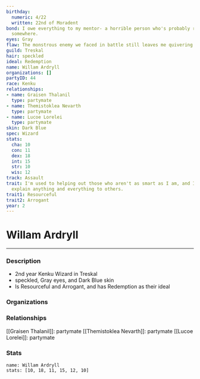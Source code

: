 ```yaml
---
birthday:
  numeric: 4/22
  written: 22nd of Moradent
bond: I owe everything to my mentor- a horrible person who's probably rotting in jail
  somewhere.
eyes: Gray
flaw: The monstrous enemy we faced in battle still leaves me quivering with fear.
guild: Treskal
hair: speckled
ideal: Redemption
name: Willam Ardryll
organizations: []
partyID: 44
race: Kenku
relationships:
- name: Graisen Thalanil
  type: partymate
- name: Themistoklea Nevarth
  type: partymate
- name: Lucoe Lorelei
  type: partymate
skin: Dark Blue
spec: Wizard
stats:
  cha: 10
  con: 11
  dex: 18
  int: 15
  str: 10
  wis: 12
track: Assault
trait: I'm used to helping out those who aren't as smart as I am, and I patiently
  explain anything and everything to others.
trait1: Resourceful
trait2: Arrogant
year: 2
---
```

# Willam Ardryll
---
### Description
- 2nd year Kenku Wizard in Treskal
- speckled, Gray eyes, and Dark Blue skin
- Is Resourceful and Arrogant, and has Redemption as their ideal

### Organizations
### Relationships
[[Graisen Thalanil]]: partymate
[[Themistoklea Nevarth]]: partymate
[[Lucoe Lorelei]]: partymate
### Stats
```statblock
name: Willam Ardryll
stats: [10, 18, 11, 15, 12, 10]
```